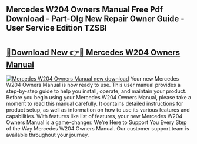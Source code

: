 ## Mercedes W204 Owners Manual Free Pdf Download - Part-OIg New Repair Owner Guide - User Service Edition TZSBl

# <h2><a href="http://cf27454.oget.top/?id=Mercedes+W204+Owners+Manual">🔗Download New 👉🔴 Mercedes W204 Owners Manual</a></h2>

[![Mercedes W204 Owners Manual new download](https://i.imgur.com/5g1atiW.png)](http://cf27454.oget.top/?id=Mercedes+W204+Owners+Manual)
Your new Mercedes W204 Owners Manual is now ready to use. This user manual provides a step-by-step guide to help you install, operate, and maintain your product. Before you begin using your Mercedes W204 Owners Manual, please take a moment to read this manual carefully. It contains detailed instructions for product setup, as well as information on how to use its various features and capabilities. With features like list of features, your new Mercedes W204 Owners Manual is a game-changer. We're Here to Support You Every Step of the Way Mercedes W204 Owners Manual. Our customer support team is available throughout your journey.
